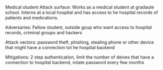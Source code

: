 Medical student
Attack surface: Works as a medical student at gradaute school. Interns at a local hospital and has access to he hospital records of patients and medications. 

Adversaries: Fellow student, outside goup who want access to hospital records, criminal groups and hackers

Attack vectors: password theft, phishing, stealing phone or other device that might have a connection tot he hospital backend

Mitigations: 2 step authentication, limit the number of deives that have a connection to hospital backend, rotate password every few months